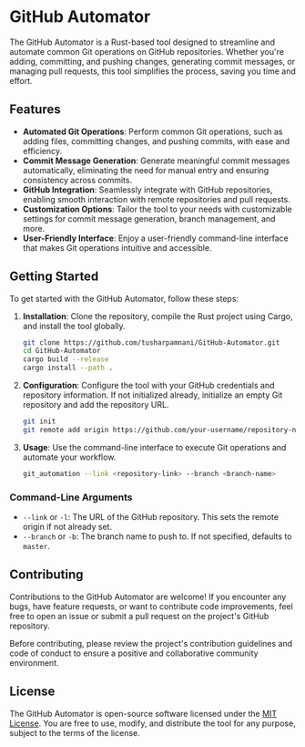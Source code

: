 # GitHub Automator

The GitHub Automator is a Rust-based tool designed to streamline and automate common Git operations on GitHub repositories. Whether you're adding, committing, and pushing changes, generating commit messages, or managing pull requests, this tool simplifies the process, saving you time and effort.

## Features

- **Automated Git Operations**: Perform common Git operations, such as adding files, committing changes, and pushing commits, with ease and efficiency.
- **Commit Message Generation**: Generate meaningful commit messages automatically, eliminating the need for manual entry and ensuring consistency across commits.
- **GitHub Integration**: Seamlessly integrate with GitHub repositories, enabling smooth interaction with remote repositories and pull requests.
- **Customization Options**: Tailor the tool to your needs with customizable settings for commit message generation, branch management, and more.
- **User-Friendly Interface**: Enjoy a user-friendly command-line interface that makes Git operations intuitive and accessible.

## Getting Started

To get started with the GitHub Automator, follow these steps:

1. **Installation**: Clone the repository, compile the Rust project using Cargo, and install the tool globally.
   ```bash
   git clone https://github.com/tusharpamnani/GitHub-Automator.git
   cd GitHub-Automator
   cargo build --release
   cargo install --path .
   ```

2. **Configuration**: Configure the tool with your GitHub credentials and repository information. If not initialized already, initialize an empty Git repository and add the repository URL.
   ```bash
   git init
   git remote add origin https://github.com/your-username/repository-name.git
   ```

3. **Usage**: Use the command-line interface to execute Git operations and automate your workflow.
   ```bash
   git_automation --link <repository-link> --branch <branch-name>
   ```

### Command-Line Arguments

- `--link` or `-l`: The URL of the GitHub repository. This sets the remote origin if not already set.
- `--branch` or `-b`: The branch name to push to. If not specified, defaults to `master`.

## Contributing

Contributions to the GitHub Automator are welcome! If you encounter any bugs, have feature requests, or want to contribute code improvements, feel free to open an issue or submit a pull request on the project's GitHub repository.

Before contributing, please review the project's contribution guidelines and code of conduct to ensure a positive and collaborative community environment.

## License

The GitHub Automator is open-source software licensed under the [MIT License](https://opensource.org/licenses/MIT). You are free to use, modify, and distribute the tool for any purpose, subject to the terms of the license.
